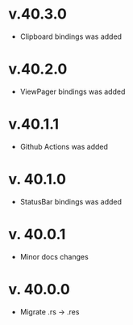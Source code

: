 # v.40.3.0
- Clipboard bindings was added

# v.40.2.0
- ViewPager bindings was added

# v.40.1.1
- Github Actions was added

# v. 40.1.0
- StatusBar bindings was added

# v. 40.0.1
- Minor docs changes

# v. 40.0.0
- Migrate .rs -> .res
